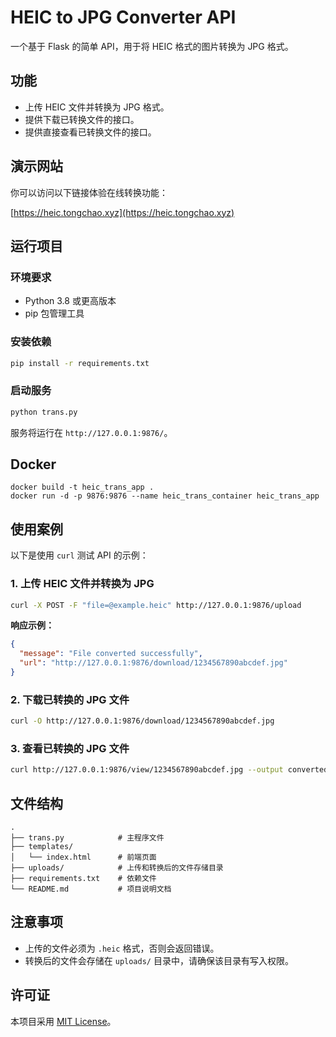 # HEIC to JPG Converter API

一个基于 Flask 的简单 API，用于将 HEIC 格式的图片转换为 JPG 格式。

## 功能

- 上传 HEIC 文件并转换为 JPG 格式。
- 提供下载已转换文件的接口。
- 提供直接查看已转换文件的接口。

## 演示网站

你可以访问以下链接体验在线转换功能：

[https://heic.tongchao.xyz](https://heic.tongchao.xyz)

## 运行项目

### 环境要求

- Python 3.8 或更高版本
- pip 包管理工具

### 安装依赖

```bash
pip install -r requirements.txt
```

### 启动服务

```bash
python trans.py
```

服务将运行在 `http://127.0.0.1:9876/`。

## Docker

```
docker build -t heic_trans_app .
docker run -d -p 9876:9876 --name heic_trans_container heic_trans_app
```

## 使用案例

以下是使用 `curl` 测试 API 的示例：

### 1. 上传 HEIC 文件并转换为 JPG

```bash
curl -X POST -F "file=@example.heic" http://127.0.0.1:9876/upload
```

**响应示例：**

```json
{
  "message": "File converted successfully",
  "url": "http://127.0.0.1:9876/download/1234567890abcdef.jpg"
}
```

### 2. 下载已转换的 JPG 文件

```bash
curl -O http://127.0.0.1:9876/download/1234567890abcdef.jpg
```

### 3. 查看已转换的 JPG 文件

```bash
curl http://127.0.0.1:9876/view/1234567890abcdef.jpg --output converted.jpg
```

## 文件结构

```
.
├── trans.py            # 主程序文件
├── templates/
│   └── index.html      # 前端页面
├── uploads/            # 上传和转换后的文件存储目录
├── requirements.txt    # 依赖文件
└── README.md           # 项目说明文档
```

## 注意事项

- 上传的文件必须为 `.heic` 格式，否则会返回错误。
- 转换后的文件会存储在 `uploads/` 目录中，请确保该目录有写入权限。

## 许可证

本项目采用 [MIT License](LICENSE)。